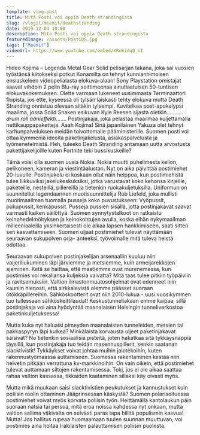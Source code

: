 ```yaml
---
template: vlog-post
title: Mitä Posti voi oppia Death strandingista
slug: /vlogit/meemit/deathstranding
date: 2019-12-04 10:00
description: Mitä Posti voi oppia Death strandingista
featuredImage: /assets/PostiDS.jpg
tags: ["Meemit"]
videoUrl: https://www.youtube.com/embed/XRnkidqQ_iI
---
```

Hideo Kojima – Legenda Metal Gear Solid pelisarjan takana, joka sai vuosien työstänsä kiitokseksi potkut Konamilta on tehnyt kunnianhimoisen ensiaskeleen videopelialasta elokuva-alaan!  Sony Playstation omistajat saavat vihdoin 2 pelin Blu-ray soittimeensa ainutlaatuisen 50-tuntisen elokuvakokemuksen.
Olette varmaan lukeneet uusimmasta Terminaattori flopista, jos ette, kyseessä oli tylsän laiskasti tehty elokuva mutta Death Stranding onnistuu olevaan sitäkin tylsempi. Kuvitelkaa post-apokalypsi maailma, jossa Solid Snaken esikuvan Kyle Reesen sijasta oletkin………… *drum roll äänieffekti*…….  Postinjakaja, joka pelastaa maailmaa kuljettamalla nettikauppapaketteja. Aaah Kojima! Sinä japanilainen Yakuza olet tehnyt karhunpalveluksen meidän toivottomalle pääministerille. Suomen posti voi ottaa kymmeniä ideoita paketinjakelusta, asiakaspalvelusta ja työmenetelmistä. Heh, tuleeko Death Stranding antamaan uutta arvostusta pakettijakelijoille kuten Fortnite teki bussikuskeille?

Tämä voisi olla suomen uusia Nokia. Nokia muutti puhelimesta kellon, pelikoneen, kameran ja viestintäalustan. Nyt on aika päivittää postimiehet 20-luvulle: Postinjakelu ei koskaan ollut näin helppoa, kun postimiehistä tulee liikkuviksi jakelukeskuksiksi, jotka varustavat koko kehonsa kirjeille, paketeille, nesteillä, pillereillä ja tietenkin ruokakuljetuksilla. Uniformun on suunnitellut legendaarinen muotisuunnittelija Rob Liefeld, joka mullisti muotimaailman tuomalla pusseja koko puvustukseen: Vyöpussit, pukupussit, kenkäpussit. Pusseja pussien sisällä, jotta postinjakavat saavat varmasti kaiken säilöttyä.
Suomen synnytystalkoot on ratkaistu keinohedelmöityksen ja keinokohtujen avulla, koska eihän nykymaailman milleeniaaleilla yksinkertaisesti ole aikaa lapsen hankkimiseen, saati sitten sen kasvattamiseen. Suomen uljaat postimiehet tulevat näyttämään seuraavan sukupolven orja- anteeksi, työvoimalle mitä tuleva heistä odottaa.

Seuraavan sukupolven postinjakelijan arsenaaliin kuuluu niin vaijeriliukuminen läpi järviemme ja metsiemme, kuin armeijarekkojen ajaminen. Ketä se haittaa, että maatiemme ovat murenemassa, kun postimies voi rekallansa kuljeksia vaivatta? Mitä taas tulee pitkiin työpäiviin ja ravitsemuksiin. Valtion ilmastonmuutosohjelmat ovat edenneet niin kauniin hienosti, että sirkkalevistä olemme päässet suoraan ötökkäpillereihin.
Sähköskootterit ovat niin 2010-lukua - uusi vuosikymmen tuo tullessaan sähköskeittilaudat! Keskustunneliakaan emme kaipaa, sillä postinjakaja voi aina hyödyntää maanalaisen Helsingin tunneliverkostoa paketinkuljetuksessa! 

Mutta kuka nyt haluaisi pimeyden maanalaisten tunneleiden, metsien tai pakkaspyryn läpi kulkea? Minkälaista korvausta uljeet paketinjakavat saisivat? No tietenkin sosiaalisia pisteitä, joten hakatkaa sitä tykkäysnappia täysillä, kun postinjakaja tuo teidän masennuspillerit, senkin saatanan slacktivistit!
Tykkäykset voivat johtaa muihin jalotekoihin, kuten rakennustyömaassa auttamiseen.  Suomessa rakentaminen kestää niin helvetin pitkään verrattuna kv-markkinoihin. On vain oikein, että postimiehet tulevat auttamaan siltojen rakentamisessa. Toki, jos ei ole aikaa saattaa rahaa valtion kassassa, tikkaiden kaataminen sillaksi käy oivasti myös.

Mutta mikä muukaan saisi slacktivistien peukutukset ja kannustukset kuin poliisin roolin ottaminen Jääprinsessan käskystä? Suomen polarisoituessa postimiehet voivat myös korvata poliisin työn. Heittämällä kantolaukun päin suoraan natsia tai persua, mitä eroa noissa kahdessa nyt onkaan, mutta valtion sallima väkivalta on selvästi paras tapa hillitä populismin kasvua! Mutta! Jos hallitus rupeaa huomaamaan tuulen suunnan muuttuvan, voi postimies aina hoitaa Irakilaisten palauttamisen poliisin puolesta.